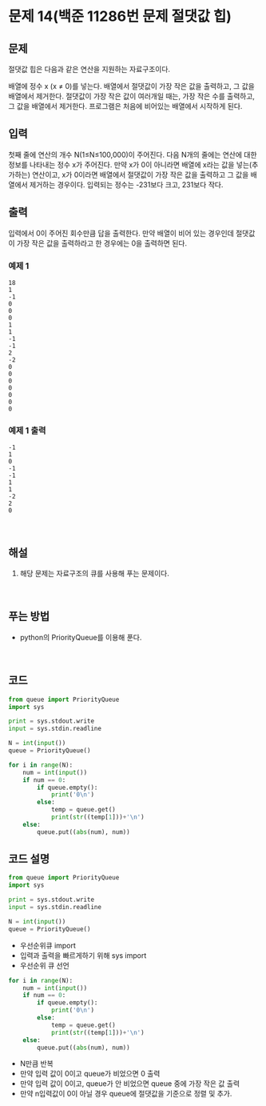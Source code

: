 # 문제 14(백준 11286번 문제 절댓값 힙)

## 문제

절댓값 힙은 다음과 같은 연산을 지원하는 자료구조이다.

배열에 정수 x (x ≠ 0)를 넣는다.
배열에서 절댓값이 가장 작은 값을 출력하고, 그 값을 배열에서 제거한다. 절댓값이 가장 작은 값이 여러개일 때는, 가장 작은 수를 출력하고, 그 값을 배열에서 제거한다.
프로그램은 처음에 비어있는 배열에서 시작하게 된다.

## 입력

첫째 줄에 연산의 개수 N(1≤N≤100,000)이 주어진다. 다음 N개의 줄에는 연산에 대한 정보를 나타내는 정수 x가 주어진다. 만약 x가 0이 아니라면 배열에 x라는 값을 넣는(추가하는) 연산이고, x가 0이라면 배열에서 절댓값이 가장 작은 값을 출력하고 그 값을 배열에서 제거하는 경우이다. 입력되는 정수는 -231보다 크고, 231보다 작다.

## 출력

입력에서 0이 주어진 회수만큼 답을 출력한다. 만약 배열이 비어 있는 경우인데 절댓값이 가장 작은 값을 출력하라고 한 경우에는 0을 출력하면 된다.
<br>

### 예제 1

```
18
1
-1
0
0
0
1
1
-1
-1
2
-2
0
0
0
0
0
0
0
```

### 예제 1 출력

```
-1
1
0
-1
-1
1
1
-2
2
0
```

<br>

## 해설

1. 해당 문제는 자료구조의 큐를 사용해 푸는 문제이다.

<br>

## 푸는 방법

- python의 PriorityQueue를 이용해 푼다.

<br>

## 코드

```python
from queue import PriorityQueue
import sys

print = sys.stdout.write
input = sys.stdin.readline

N = int(input())
queue = PriorityQueue()

for i in range(N):
    num = int(input())
    if num == 0:
        if queue.empty():
            print('0\n')
        else:
            temp = queue.get()
            print(str((temp[1]))+'\n')
    else:
        queue.put((abs(num), num))

```

## 코드 설명

```python
from queue import PriorityQueue
import sys

print = sys.stdout.write
input = sys.stdin.readline

N = int(input())
queue = PriorityQueue()
```

- 우선순위큐 import
- 입력과 출력을 빠르게하기 위해 sys import
- 우선순위 큐 선언

```python
for i in range(N):
    num = int(input())
    if num == 0:
        if queue.empty():
            print('0\n')
        else:
            temp = queue.get()
            print(str((temp[1]))+'\n')
    else:
        queue.put((abs(num), num))
```

- N만큼 반복
- 만약 입력 값이 0이고 queue가 비었으면 0 출력
- 만약 입력 값이 0이고, queue가 안 비었으면 queue 중에 가장 작은 값 출력
- 만약 n입력값이 0이 아닐 경우 queue에 절댓값을 기준으로 정렬 및 추가.
